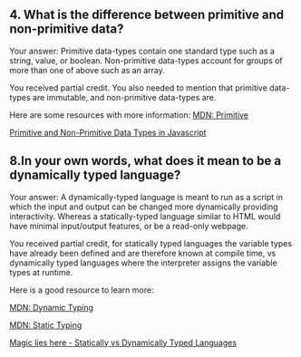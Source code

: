 ## 4. What is the difference between primitive and non-primitive data?

Your answer:
Primitive data-types contain one standard type such as a string, value, or boolean.
Non-primitive data-types account for groups of more than one of above such as an array.

You received partial credit. You also needed to mention that primitive data-types are immutable, and non-primitive data-types are.

Here are some resources with more information: [MDN: Primitive](https://developer.mozilla.org/en-US/docs/Glossary/Primitive)

[Primitive and Non-Primitive Data Types in Javascript](https://dev.to/js_catch/02-primitive-and-non-primitive-data-types-in-javascript-2dhd)

## 8.In your own words, what does it mean to be a dynamically typed language?

Your answer: A dynamically-typed language is meant to run as a script in which the input and output can be changed more dynamically providing interactivity.
Whereas a statically-typed language similar to HTML would have minimal input/output features, or be a read-only webpage.

You received partial credit, for statically typed languages the variable types have already been defined and are therefore  known at compile time, vs dynamically typed languages where the interpreter assigns the variable types at runtime.

Here is a good resource to learn more: 

[MDN: Dynamic Typing](https://developer.mozilla.org/en-US/docs/Glossary/Dynamic_typing)

[MDN: Static Typing](https://developer.mozilla.org/en-US/docs/Glossary/Static_typing)

[Magic lies here - Statically vs Dynamically Typed Languages](https://medium.com/android-news/magic-lies-here-statically-typed-vs-dynamically-typed-languages-d151c7f95e2b)